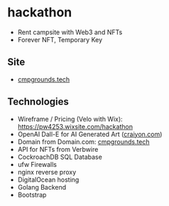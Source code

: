 # hackathon
- Rent campsite with Web3 and NFTs
- Forever NFT, Temporary Key

## Site 
- [cmpgrounds.tech](cmpgrounds.tech)

## Technologies
- Wireframe / Pricing (Velo with Wix): https://pw4253.wixsite.com/hackathon
- OpenAI Dall-E for AI Generated Art ([craiyon.com](craiyon.com)) 
- Domain from Domain.com: [cmpgrounds.tech](cmpgrounds.tech)
- API for NFTs from Verbwire
- CockroachDB SQL Database 
- ufw Firewalls
- nginx reverse proxy
- DigitalOcean hosting
- Golang Backend
- Bootstrap

